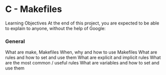 # C - Makefiles
Learning Objectives
At the end of this project, you are expected to be able to explain to anyone, without the help of Google:

### General
What are make, Makefiles
When, why and how to use Makefiles
What are rules and how to set and use them
What are explicit and implicit rules
What are the most common / useful rules
What are variables and how to set and use them
